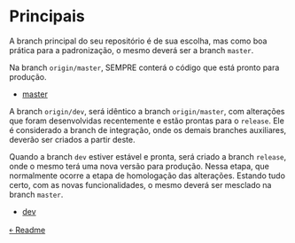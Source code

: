 # Principais

A branch principal do seu repositório é de sua escolha, mas como boa prática para a padronização, o mesmo deverá ser a branch `master`.

Na branch `origin/master`, SEMPRE conterá o código que está pronto para produção.

- [master](master.md)

A branch `origin/dev`, será idêntico a branch `origin/master`, com alterações que foram desenvolvidas recentemente e estão prontas para o `release`. Ele é considerado a branch de integração, onde os demais branches auxiliares, deverão ser criados a partir deste.

Quando a branch `dev` estiver estável e pronta, será criado a branch `release`, onde o mesmo terá uma nova versão para produção. Nessa etapa, que normalmente ocorre a etapa de homologação das alterações. Estando tudo certo, com as novas funcionalidades, o mesmo deverá ser mesclado na branch `master`.

- [dev](dev.md)

[&#65513; Readme](https://github.com/doc-solutions/documentation-gitflow/blob/master/README.md)